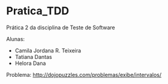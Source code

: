 # Pratica_TDD

Prática 2 da disciplina de Teste de Software 

Alunas:
- Camila Jordana R. Teixeira
- Tatiana Dantas
- Helora Dana

Problema: http://dojopuzzles.com/problemas/exibe/intervalos/
